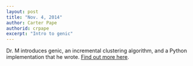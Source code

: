 ```yaml
---
layout: post
title: "Nov. 4, 2014"
author: Carter Pape
authorid: crpape
excerpt: "Intro to genic"
---
```


Dr. M introduces genic, an incremental clustering algorithm, and a Python implementation that he wrote. [Find out more here](/talks/2014/11/04/genic.html).